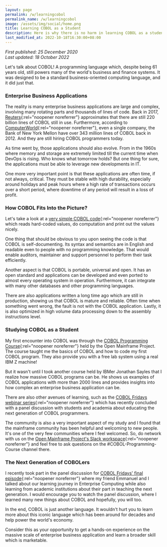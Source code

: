 ```yaml
---
layout: page
permalink: /w/learningcobol
permalink_name: /w/learningcobol
image: /assets/img/social/home.png
title: Learning COBOL as a Student
description: Here is why there is no harm in learning COBOL as a student.
last_modified_at: 2022-10-18T16:30:00+08:00
---
```


*First published: 25 December 2020*<br>*Last updated: 18 October 2022*

Let's talk about COBOL! A programming language which, despite being 61 years old, still powers many of the world's business and finance systems. It was designed to be a standard business-oriented computing language, and it did just that.

### Enterprise Business Applications

The reality is many enterprise business applications are large and complex, involving many rotating parts and thousands of lines of code. Back in 2017, [Reuters](https://fingfx.thomsonreuters.com/gfx/rngs/USA-BANKS-COBOL/010040KH18J/index.html){:rel="noopener noreferrer"} approximates that there are still 220 billion lines of COBOL still in use. Furthermore, according to [ComputerWorld](https://www.computerworld.com/article/2504568/the-cobol-brain-drain.html){:rel="noopener noreferrer"}, even a single company, the Bank of New York Mellon have over 343 million lines of COBOL back in 2012. And they are still hiring COBOL programmers today.

As time went by, those applications should also evolve. From in the 1960s where memory and storage are extremely limited till the current time when DevOps is rising. Who knows what tomorrow holds? But one thing for sure, the applications must be able to leverage new developments in IT.

One more very important point is that these applications are often time, if not always, critical. They must be stable with high durability, especially around holidays and peak hours where a high rate of transactions occurs over a short period, where downtime of any period will result in a loss of profit.

### How COBOL Fits Into the Picture?

Let's take a look at a [very simple COBOL code](https://github.com/openmainframeproject/cobol-programming-course/blob/master/COBOL%20Programming%20Course%20%232%20-%20Learning%20COBOL/Labs/cbl/PAYROL00.cobol){:rel="noopener noreferrer"} which reads hard-coded values, do computation and print out the values nicely.

One thing that should be obvious to you upon seeing the code is that COBOL is self-documenting. Its syntax and semantics are in English and readable even to people with no programming knowledge. That would enable auditors, maintainer and support personnel to perform their task efficiently.

Another aspect is that COBOL is portable, universal and open. It has an open standard and applications can be developed and even ported to almost every operating system in operation. Furthermore, it can integrate with many other databases and other programming languages.

There are also applications written a long time ago which are still in production, showing us that COBOL is mature and reliable. Often time when something went wrong, the fault is not with the COBOL application. Lastly, it is also optimized in high volume data processing down to the assembly instructions level.

### Studying COBOL as a Student

My first encounter into COBOL was through the [COBOL Programming Course](https://github.com/openmainframeproject/cobol-programming-course){:rel="noopener noreferrer"} held by the Open Mainframe Project. The course taught me the basics of COBOL and how to code my first COBOL program. They also provide you with a free lab system using a real IBM Z machine!

But it wasn't until I took another course held by IBMer Jonathan Sayles that I realize how massive COBOL programs can be. He shows us examples of COBOL applications with more than 2000 lines and provides insights into how complex an enterprise business application can be.

There are also other avenues of learning, such as the [COBOL Fridays webinar series](https://developer.ibm.com/series/cobol-fridays-webinar-videos){:rel="noopener noreferrer"} which has recently concluded with a panel discussion with students and academia about educating the next generation of COBOL programmers.

The community is also a very important aspect of my study and I found that the mainframe community has been helpful and welcoming to new people. It's one of the very few communities where I feel welcomed. So, do network with us on the [Open Mainframe Project's Slack workspace](https://slack.openmainframeproject.org/){:rel="noopener noreferrer"} and feel free to ask questions on the #COBOL-Programming-Course channel there.

### The Next Generation of COBOLers

I recently took part in the panel discussion for [COBOL Fridays' final episode](https://developer.ibm.com/videos/cobol-fridays-meet-the-next-generation-of-cobolers/){:rel="noopener noreferrer"} where my friend Emmanuel and I talked about our learning journey in Enterprise Computing while also learning from academic institutions about their part in teaching the next generation. I would encourage you to watch the panel discussion, where I learned many new things about COBOL and hopefully, you will too.

In the end, COBOL is just another language. It wouldn't hurt you to learn more about this iconic language which has been around for decades and help power the world's economy.

Consider this as your opportunity to get a hands-on experience on the massive scale of enterprise business application and learn a broader skill which is marketable.